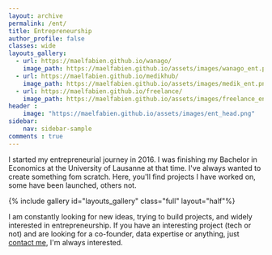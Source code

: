 ```yaml
---
layout: archive
permalink: /ent/
title: Entrepreneurship
author_profile: false
classes: wide
layouts_gallery:
  - url: https://maelfabien.github.io/wanago/
    image_path: https://maelfabien.github.io/assets/images/wanago_ent.png
  - url: https://maelfabien.github.io/medikhub/
    image_path: https://maelfabien.github.io/assets/images/medik_ent.png
  - url: https://maelfabien.github.io/freelance/
    image_path: https://maelfabien.github.io/assets/images/freelance_ent.png
header :
    image: "https://maelfabien.github.io/assets/images/ent_head.png"
sidebar:
    nav: sidebar-sample
comments : true
---
```


I started my entrepreneurial journey in 2016. I was finishing my Bachelor in Economics at the University of Lausanne at that time. I've always wanted to create something fom scratch. Here, you'll find projects I have worked on, some have been launched, others not.

{% include gallery id="layouts_gallery" class="full" layout="half"%}

I am constantly looking for new ideas, trying to build projects, and widely interested in entrepreneurship. If you have an interesting project (tech or not) and are looking for a co-founder, data expertise or anything, just [contact me](mailto:mael.fabien@gmail.com), I'm always interested.

<script type="text/javascript" src="//downloads.mailchimp.com/js/signup-forms/popup/unique-methods/embed.js" data-dojo-config="usePlainJson: true, isDebug: false"></script><script type="text/javascript">window.dojoRequire(["mojo/signup-forms/Loader"], function(L) { L.start({"baseUrl":"mc.us3.list-manage.com","uuid":"c76a8e2ec2bd989affb9a074f","lid":"4646542adb","uniqueMethods":true}) })</script>
